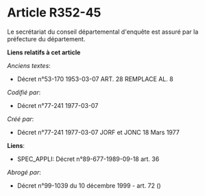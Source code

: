 # Article R352-45

Le secrétariat du conseil départemental d'enquête est assuré par la préfecture du département.

**Liens relatifs à cet article**

_Anciens textes_:

  - Décret n°53-170 1953-03-07 ART. 28 REMPLACE AL. 8

_Codifié par_:

  - Décret n°77-241 1977-03-07

_Créé par_:

  - Décret n°77-241 1977-03-07 JORF et JONC 18 Mars 1977

**Liens**:

  - SPEC_APPLI: Décret n°89-677-1989-09-18 art. 36

_Abrogé par_:

  - Décret n°99-1039 du 10 décembre 1999 - art. 72 ()
